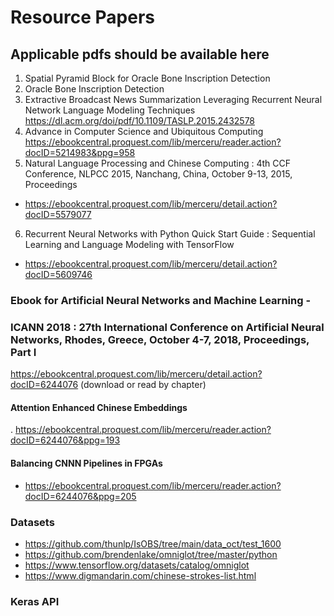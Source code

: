# Resource Papers
## Applicable pdfs should be available here

1. Spatial Pyramid Block for Oracle Bone Inscription
Detection
2. Oracle Bone Inscription Detection
3. Extractive Broadcast News Summarization Leveraging Recurrent Neural Network Language Modeling Techniques
    https://dl.acm.org/doi/pdf/10.1109/TASLP.2015.2432578
4. Advance in Computer Science and Ubiquitous Computing
   https://ebookcentral.proquest.com/lib/merceru/reader.action?docID=5214983&ppg=958
5. Natural Language Processing and Chinese Computing : 4th CCF Conference, NLPCC 2015, Nanchang, China, October 9-13, 2015, Proceedings
- https://ebookcentral.proquest.com/lib/merceru/detail.action?docID=5579077

6. Recurrent Neural Networks with Python Quick Start Guide : Sequential Learning and Language Modeling with TensorFlow
- https://ebookcentral.proquest.com/lib/merceru/detail.action?docID=5609746

### Ebook for Artificial Neural Networks and Machine Learning - 
### ICANN 2018 : 27th International Conference on Artificial Neural Networks, Rhodes, Greece, October 4-7, 2018, Proceedings, Part I
https://ebookcentral.proquest.com/lib/merceru/detail.action?docID=6244076
(download or read by chapter)
#### Attention Enhanced Chinese Embeddings
. https://ebookcentral.proquest.com/lib/merceru/reader.action?docID=6244076&ppg=193
#### Balancing CNNN Pipelines in FPGAs
- https://ebookcentral.proquest.com/lib/merceru/reader.action?docID=6244076&ppg=205


### Datasets
- https://github.com/thunlp/IsOBS/tree/main/data_oct/test_1600
- https://github.com/brendenlake/omniglot/tree/master/python
- https://www.tensorflow.org/datasets/catalog/omniglot
- https://www.digmandarin.com/chinese-strokes-list.html

### Keras API
